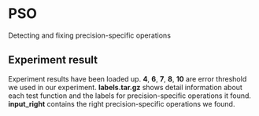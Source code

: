 # PSO
Detecting and fixing precision-specific operations

## Experiment result
Experiment results have been loaded up. __4__, __6__, __7__, __8__, __10__ are error threshold we used in our experiment. __labels.tar.gz__ shows detail information about each test function and the labels for precision-specific operations it found. __input_right__ contains the right precision-specific operations we found.
